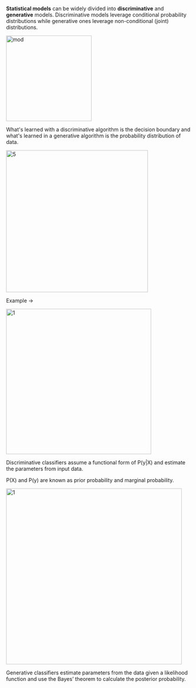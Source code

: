 
**Statistical models** can be widely divided into **discriminative** and **generative** models. Discriminative models leverage conditional probability distributions while generative ones leverage non-conditional (joint) distributions.

<img width="232" alt="mod" src="https://github.com/ranja-sarkar/stats/assets/101544669/64651d9a-486f-49ae-91a9-7b3749bdf42b">

What's learned with a discriminative algorithm is the decision boundary and what's learned in a generative algorithm is the probability distribution of data.

<img width="385" alt="5" src="https://github.com/user-attachments/assets/bcf6bbba-3972-4d52-aec1-613f4b3b85fc">


Example ->

<img width="394" alt="1" src="https://github.com/user-attachments/assets/01e70faa-ae86-4a16-aee8-f63632fe1264">


Discriminative classifiers assume a functional form of P(y|X) and estimate the parameters from input data.

P(X) and P(y) are known as prior probability and marginal probability.

<img width="477" alt="1" src="https://github.com/user-attachments/assets/0e6c1caa-c628-4be6-b34f-7bf3b06402b4">



Generative classifiers estimate parameters from the data given a likelihood function and use the Bayes’ theorem to calculate the posterior probability.

